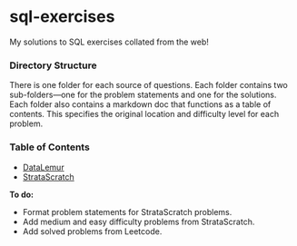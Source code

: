 # sql-exercises

My solutions to SQL exercises collated from the web!

### Directory Structure

There is one folder for each source of questions. Each folder contains two sub-folders—one for the problem statements and one for the solutions. Each folder also contains a markdown doc that functions as a table of contents. This specifies the original location and difficulty level for each problem.

### Table of Contents

- [DataLemur](datalemur/toc.md)
- [StrataScratch](stratascratch/toc.md)

**To do:**

- Format problem statements for StrataScratch problems.
- Add medium and easy difficulty problems from StrataScratch.
- Add solved problems from Leetcode.
